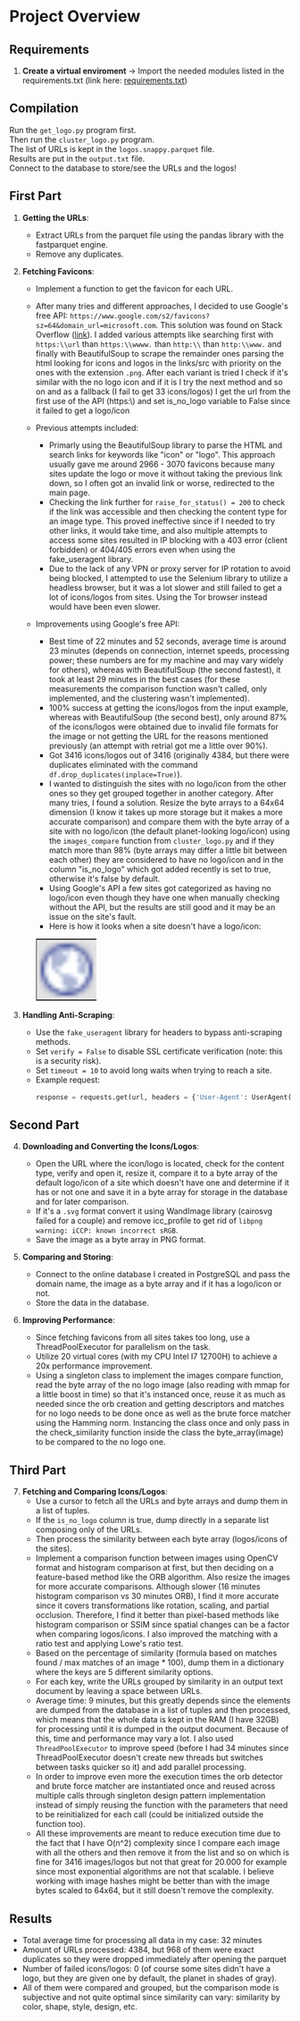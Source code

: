 # Project Overview

## Requirements

1. **Create a virtual enviroment**
   -> Import the  needed modules listed in the requirements.txt (link here: [requirements.txt]())

## Compilation

Run the `get_logo.py` program first.  
Then run the `cluster_logo.py` program.  
The list of URLs is kept in the `logos.snappy.parquet` file.  
Results are put in the `output.txt` file.  
Connect to the database to store/see the URLs and the logos!

## First Part

1. **Getting the URLs**:
   - Extract URLs from the parquet file using the pandas library with the fastparquet engine.
   - Remove any duplicates.

2. **Fetching Favicons**:
   - Implement a function to get the favicon for each URL.
   - After many tries and different approaches, I decided to use Google's free API: `https://www.google.com/s2/favicons?sz=64&domain_url=microsoft.com`. This solution was found on Stack Overflow ([link](https://stackoverflow.com/questions/10456663/any-way-to-grab-a-logo-icon-from-website-url-programmatically)). I added various attempts like searching first with `https:\\url` than `https:\\wwww.` than `http:\\` than `http:\\www.` and finally with BeautifulSoup to scrape the remainder ones parsing the html looking for icons and logos in the links/src with priority on the ones with the extension `.png`. After each variant is tried I check if it's similar with the no logo icon and if it is I try the next method and so on and as a fallback (I fail to get 33 icons/logos) I get the url from the first use of the API (https:\\) and set is_no_logo variable to False since it failed to get a logo/icon
   - Previous attempts included:
     - Primarly using the BeautifulSoup library to parse the HTML and search links for keywords like "icon" or "logo". This approach usually gave me around 2966 - 3070 favicons because many sites update the logo or move it without taking the previous link down, so I often got an invalid link or worse, redirected to the main page.
     - Checking the link further for `raise_for_status() = 200` to check if the link was accessible and then checking the content type for an image type. This proved ineffective since if I needed to try other links, it would take time, and also multiple attempts to access some sites resulted in IP blocking with a 403 error (client forbidden) or 404/405 errors even when using the fake_useragent library.
     - Due to the lack of any VPN or proxy server for IP rotation to avoid being blocked, I attempted to use the Selenium library to utilize a headless browser, but it was a lot slower and still failed to get a lot of icons/logos from sites. Using the Tor browser instead would have been even slower.
   - Improvements using Google's free API:
     - Best time of 22 minutes and 52 seconds, average time is around 23 minutes (depends on connection, internet speeds, processing power; these numbers are for my machine and may vary widely for others), whereas with BeautifulSoup (the second fastest), it took at least 29 minutes in the best cases (for these measurements the comparison function wasn't called, only implemented, and the clustering wasn't implemented).
     - 100% success at getting the icons/logos from the input example, whereas with BeautifulSoup (the second best), only around 87% of the icons/logos were obtained due to invalid file formats for the image or not getting the URL for the reasons mentioned previously (an attempt with retrial got me a little over 90%).
     - Got 3416 icons/logos out of 3416 (originally 4384, but there were duplicates eliminated with the command `df.drop_duplicates(inplace=True)`).
     - I wanted to distinguish the sites with no logo/icon from the other ones so they get grouped together in another category. After many tries, I found a solution. Resize the byte arrays to a 64x64 dimension (I know it takes up more storage but it makes a more accurate comparison) and compare them with the byte array of a site with no logo/icon (the default planet-looking logo/icon) using the `images_compare` function from `cluster_logo.py` and if they match more than 98% (byte arrays may differ a little bit between each other) they are considered to have no logo/icon and in the column "is_no_logo" which got added recently is set to true, otherwise it's false by default.
     - Using Google's API a few sites got categorized as having no logo/icon even though they have one when manually checking without the API, but the results are still good and it may be an issue on the site's fault.
     - Here is how it looks when a site doesn't have a logo/icon:
     
     ![alt text](image.png)

3. **Handling Anti-Scraping**:
   - Use the `fake_useragent` library for headers to bypass anti-scraping methods.
   - Set `verify = False` to disable SSL certificate verification (note: this is a security risk).
   - Set `timeout = 10` to avoid long waits when trying to reach a site.
   - Example request:
     ```python
     response = requests.get(url, headers = {'User-Agent': UserAgent().random}, verify = False, timeout = 10)
     ```

## Second Part

4. **Downloading and Converting the Icons/Logos**:
   - Open the URL where the icon/logo is located, check for the content type, verify and open it, resize it, compare it to a byte array of the default logo/icon of a site which doesn't have one and determine if it has or not one and save it in a byte array for storage in the database and for later comparison.
   - If it's a `.svg` format convert it using WandImage library (cairosvg failed for a couple) and remove icc_profile to get rid of `libpng warning: iCCP: known incorrect sRGB`.
   - Save the image as a byte array in PNG format.

5. **Comparing and Storing**:
   - Connect to the online database I created in PostgreSQL and pass the domain name, the image as a byte array and if it has a logo/icon or not.
   - Store the data in the database.

6. **Improving Performance**:
   - Since fetching favicons from all sites takes too long, use a ThreadPoolExecutor for parallelism on the task.
   - Utilize 20 virtual cores (with my CPU Intel I7 12700H) to achieve a 20x performance improvement.
   - Using a singleton class to implement the images compare function, read the byte array of the no logo image (also reading with mmap for a little boost in time) so that it's instanced once, reuse it as much as needed since the orb creation and getting descriptors and matches for no logo needs to be done once as well as the brute force matcher using the Hamming norm. Instancing the class once and only pass in the check_similarity function inside the class the byte_array(image) to be compared to the no logo one.

## Third Part

7. **Fetching and Comparing Icons/Logos**:
   - Use a cursor to fetch all the URLs and byte arrays and dump them in a list of tuples.
   - If the `is_no_logo` column is true, dump directly in a separate list composing only of the URLs.
   - Then process the similarity between each byte array (logos/icons of the sites).
   - Implement a comparison function between images using OpenCV format and histogram comparison at first, but then deciding on a feature-based method like the ORB algorithm. Also resize the images for more accurate comparisons. Although slower (16 minutes histogram comparison vs 30 minutes ORB), I find it more accurate since it covers transformations like rotation, scaling, and partial occlusion. Therefore, I find it better than pixel-based methods like histogram comparison or SSIM since spatial changes can be a factor when comparing logos/icons. I also improved the matching with a ratio test and applying Lowe's ratio test.
   - Based on the percentage of similarity (formula based on matches found / max matches of an image * 100), dump them in a dictionary where the keys are 5 different similarity options.
   - For each key, write the URLs grouped by similarity in an output text document by leaving a space between URLs.
   - Average time: 9 minutes, but this greatly depends since the elements are dumped from the database in a list of tuples and then processed, which means that the whole data is kept in the RAM (I have 32GB) for processing until it is dumped in the output document. Because of this, time and performance may vary a lot. I also used `ThreadPoolExecutor` to improve speed (before I had 34 minutes since ThreadPoolExecutor doesn't create new threads but switches between tasks quicker so it) and add parallel  processing.
   - In order to improve even more the execution times the orb detector and brute force matcher are instantiated once and reused across multiple calls through singleton design pattern implementation instead of simply reusing the function with the parameters that need to be reinitialized for each call (could be initialized outside the function too).
   - All these improvements are meant to reduce execution time due to the fact that I have O(n^2) complexity since I compare each image with all the others and then remove it from the list and so on which is fine for 3416 images/logos but not that great for 20.000 for example since most exponential algorithms are not that scalable. I believe working with image hashes might be better than with the image bytes scaled to 64x64, but it still doesn't remove the complexity.


## Results
   - Total average time for processing all data in my case: 32 minutes
   - Amount of URLs processed: 4384, but 968 of them were exact duplicates so they were dropped immediately after opening the parquet
   - Number of failed icons/logos: 0 (of course some sites didn't have a logo, but they are given one by default, the planet in shades of gray).
   - All of them were compared and grouped, but the comparison mode is subjective and not quite optimal since similarity can vary: similarity by color, shape, style, design, etc.